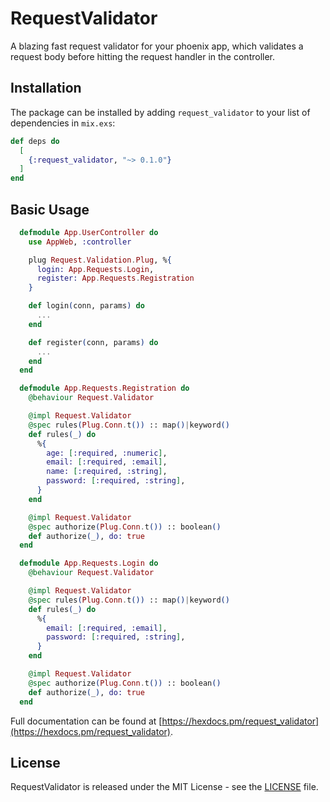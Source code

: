 # RequestValidator

A blazing fast request validator for your phoenix app, which validates a request body before hitting the request handler in the controller.

## Installation

The package can be installed by adding `request_validator` to your list of dependencies in `mix.exs`:

```elixir
def deps do
  [
    {:request_validator, "~> 0.1.0"}
  ]
end
```

## Basic Usage

```elixir
  defmodule App.UserController do
    use AppWeb, :controller

    plug Request.Validation.Plug, %{
      login: App.Requests.Login,
      register: App.Requests.Registration
    }

    def login(conn, params) do
      ...
    end

    def register(conn, params) do
      ...
    end
  end

  defmodule App.Requests.Registration do
    @behaviour Request.Validator

    @impl Request.Validator
    @spec rules(Plug.Conn.t()) :: map()|keyword()
    def rules(_) do
      %{
        age: [:required, :numeric],
        email: [:required, :email],
        name: [:required, :string],
        password: [:required, :string],
      }
    end

    @impl Request.Validator
    @spec authorize(Plug.Conn.t()) :: boolean()
    def authorize(_), do: true
  end

  defmodule App.Requests.Login do
    @behaviour Request.Validator

    @impl Request.Validator
    @spec rules(Plug.Conn.t()) :: map()|keyword()
    def rules(_) do
      %{
        email: [:required, :email],
        password: [:required, :string],
      }
    end

    @impl Request.Validator
    @spec authorize(Plug.Conn.t()) :: boolean()
    def authorize(_), do: true
  end
```

Full documentation can be found at [https://hexdocs.pm/request_validator](https://hexdocs.pm/request_validator).

## License

RequestValidator is released under the MIT License - see the [LICENSE](LICENSE) file.
